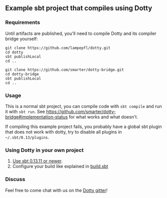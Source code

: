 ## Example sbt project that compiles using Dotty

### Requirements

Until artifacts are published, you'll need to compile Dotty and its compiler
bridge yourself:
```shell
git clone https://github.com/lampepfl/dotty.git
cd dotty
sbt publishLocal
cd ..

git clone https://github.com/smarter/dotty-bridge.git
cd dotty-bridge
sbt publishLocal
cd ..
```

### Usage

This is a normal sbt project, you can compile code with `sbt compile` and run it
with `sbt run`. See
https://github.com/smarter/dotty-bridge#implementation-status for what works and
what doesn't.

If compiling this example project fails, you probably have a global sbt plugin
that does not work with dotty, try to disable all plugins in
`~/.sbt/0.13/plugins`.

### Using Dotty in your own project

1. [Use sbt 0.13.11 or newer](https://github.com/smarter/dotty-example-project/blob/master/project/build.properties).
2. Configure your build like explained in [build.sbt](https://github.com/smarter/dotty-example-project/blob/master/build.sbt#L9-L10)

### Discuss

Feel free to come chat with us on the
[Dotty gitter](http://gitter.im/lampepfl/dotty)!
